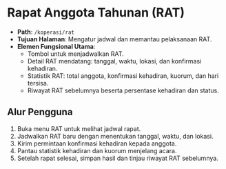 # Rapat Anggota Tahunan (RAT)

- **Path**: `/koperasi/rat`
- **Tujuan Halaman**: Mengatur jadwal dan memantau pelaksanaan RAT.
- **Elemen Fungsional Utama**:
  - Tombol untuk menjadwalkan RAT.
  - Detail RAT mendatang: tanggal, waktu, lokasi, dan konfirmasi kehadiran.
  - Statistik RAT: total anggota, konfirmasi kehadiran, kuorum, dan hari tersisa.
  - Riwayat RAT sebelumnya beserta persentase kehadiran dan status.

## Alur Pengguna
1. Buka menu RAT untuk melihat jadwal rapat.
2. Jadwalkan RAT baru dengan menentukan tanggal, waktu, dan lokasi.
3. Kirim permintaan konfirmasi kehadiran kepada anggota.
4. Pantau statistik kehadiran dan kuorum menjelang acara.
5. Setelah rapat selesai, simpan hasil dan tinjau riwayat RAT sebelumnya.


